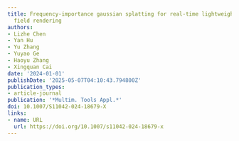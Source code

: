 ```yaml
---
title: Frequency-importance gaussian splatting for real-time lightweight radiance
  field rendering
authors:
- Lizhe Chen
- Yan Hu
- Yu Zhang
- Yuyao Ge
- Haoyu Zhang
- Xingquan Cai
date: '2024-01-01'
publishDate: '2025-05-07T04:10:43.794800Z'
publication_types:
- article-journal
publication: '*Multim. Tools Appl.*'
doi: 10.1007/S11042-024-18679-X
links:
- name: URL
  url: https://doi.org/10.1007/s11042-024-18679-x
---
```

